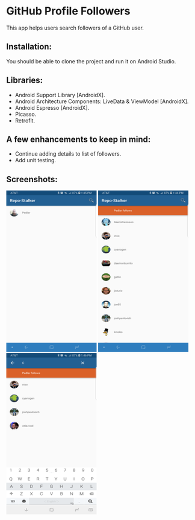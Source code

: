 # GitHub Profile Followers
This app helps users search followers of a GitHub user.

## Installation:
You should be able to clone the project and run it on Android Studio.

## Libraries:
* Android Support Library [AndroidX].
* Android Architecture Components: LiveData & ViewModel [AndroidX].
* Android Espresso [AndroidX].
* Picasso.
* Retrofit.

## A few enhancements to keep in mind:
* Continue adding details to list of followers.
* Add unit testing.

## Screenshots:
<img src="main_screen.png" width="240" height="428"/>
<img src="user_followers.png" width="240" height="428"/>
<img src="filter_functionality.png" width="240" height="428"/>
